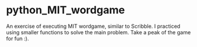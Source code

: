 # python_MIT_wordgame
An exercise of executing MIT wordgame, similar to Scribble. I practiced using smaller functions to solve the main problem. Take a peak of the game for fun :).
